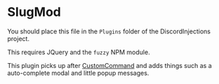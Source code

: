 # SlugMod

You should place this file in the `Plugins` folder of the DiscordInjections project.

This requires JQuery and the `fuzzy` NPM module.

This plugin picks up after [CustomCommand](https://github.com/DiscordInjections/Plugins/tree/master/CustomCommand) and adds things such as a auto-complete modal and little popup messages.

